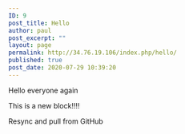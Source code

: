 ```yaml
---
ID: 9
post_title: Hello
author: paul
post_excerpt: ""
layout: page
permalink: http://34.76.19.106/index.php/hello/
published: true
post_date: 2020-07-29 10:39:20
---
```

<!-- wp:paragraph -->
<p>Hello everyone again</p>
<!-- /wp:paragraph -->

<!-- wp:paragraph -->
<p>This is a new block!!!!</p>
<!-- /wp:paragraph -->

<!-- wp:paragraph -->
<p>Resync and pull from GitHub</p>
<!-- /wp:paragraph -->